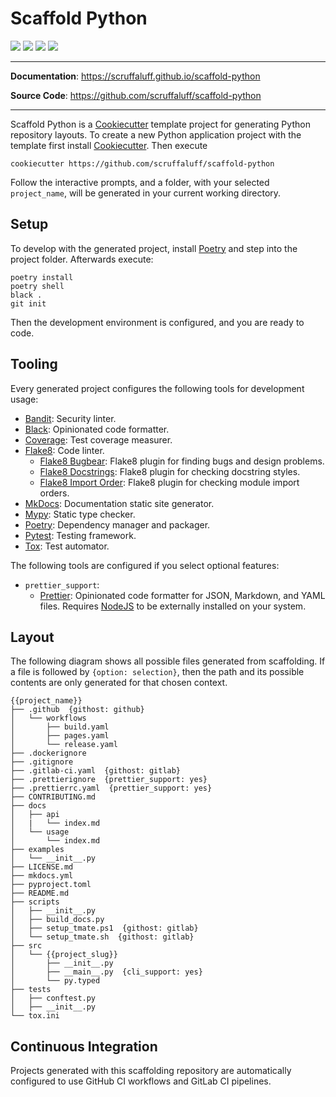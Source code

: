 # Scaffold Python

![](https://github.com/scruffaluff/scaffold-python/workflows/build/badge.svg)
![](https://img.shields.io/badge/code%20style-black-000000.svg)
![](https://img.shields.io/github/repo-size/scruffaluff/scaffold-python)
![](https://img.shields.io/github/license/scruffaluff/scaffold-python)

---

**Documentation**: https://scruffaluff.github.io/scaffold-python

**Source Code**: https://github.com/scruffaluff/scaffold-python

---

Scaffold Python is a
[Cookiecutter](https://github.com/cookiecutter/cookiecutter) template project
for generating Python repository layouts. To create a new Python application
project with the template first install
[Cookiecutter](https://github.com/cookiecutter/cookiecutter). Then execute

```console
cookiecutter https://github.com/scruffaluff/scaffold-python
```

Follow the interactive prompts, and a folder, with your selected `project_name`,
will be generated in your current working directory.

## Setup

To develop with the generated project, install
[Poetry](https://python-poetry.org/) and step into the project folder.
Afterwards execute:

```console
poetry install
poetry shell
black .
git init
```

Then the development environment is configured, and you are ready to code.

## Tooling

Every generated project configures the following tools for development usage:

- [Bandit](https://github.com/PyCQA/bandit): Security linter.
- [Black](https://github.com/psf/black): Opinionated code formatter.
- [Coverage](https://coverage.readthedocs.io/en/coverage-5.0.3/): Test coverage
  measurer.
- [Flake8](https://flake8.pycqa.org/en/latest/): Code linter.
  - [Flake8 Bugbear](https://github.com/PyCQA/flake8-bugbear): Flake8 plugin for
    finding bugs and design problems.
  - [Flake8 Docstrings](https://gitlab.com/pycqa/flake8-docstrings): Flake8
    plugin for checking docstring styles.
  - [Flake8 Import Order](https://github.com/PyCQA/flake8-import-order): Flake8
    plugin for checking module import orders.
- [MkDocs](https://www.mkdocs.org/): Documentation static site generator.
- [Mypy](http://mypy-lang.org/): Static type checker.
- [Poetry](https://python-poetry.org/): Dependency manager and packager.
- [Pytest](https://docs.pytest.org/en/latest/): Testing framework.
- [Tox](https://tox.readthedocs.io/en/latest/): Test automator.

The following tools are configured if you select optional features:

- `prettier_support`:
  - [Prettier](https://prettier.io/): Opinionated code formatter for JSON,
    Markdown, and YAML files. Requires [NodeJS](https://nodejs.org/en/) to be
    externally installed on your system.

## Layout

The following diagram shows all possible files generated from scaffolding. If a
file is followed by `{option: selection}`, then the path and its possible
contents are only generated for that chosen context.

```
{{project_name}}
├── .github  {githost: github}
│   └── workflows
│       ├── build.yaml
│       ├── pages.yaml
│       └── release.yaml
├── .dockerignore
├── .gitignore
├── .gitlab-ci.yaml  {githost: gitlab}
├── .prettierignore  {prettier_support: yes}
├── .prettierrc.yaml  {prettier_support: yes}
├── CONTRIBUTING.md
├── docs
│   ├── api
│   |   └── index.md
│   └── usage
│       └── index.md
├── examples
│   └── __init__.py
├── LICENSE.md
├── mkdocs.yml
├── pyproject.toml
├── README.md
├── scripts
│   ├── __init__.py
│   ├── build_docs.py
│   ├── setup_tmate.ps1  {githost: gitlab}
│   └── setup_tmate.sh  {githost: gitlab}
├── src
│   └── {{project_slug}}
│       ├── __init__.py
│       ├── __main__.py  {cli_support: yes}
│       └── py.typed
├── tests
│   ├── conftest.py
│   ├── __init__.py
└── tox.ini
```

## Continuous Integration

Projects generated with this scaffolding repository are automatically configured
to use GitHub CI workflows and GitLab CI pipelines.
